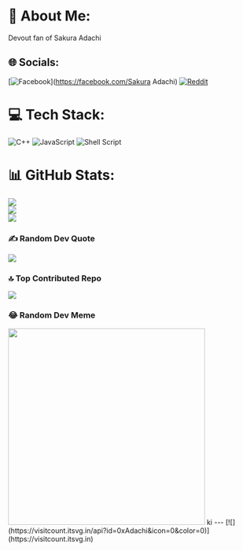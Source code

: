 <!--### Hi there 👋 -->

<!--
**0xAdachi/0xAdachi** is a ✨ _special_ ✨ repository because its `README.md` (this file) appears on your GitHub profile.

Here are some ideas to get you started:

- 🔭 I’m currently working on ...
- 🌱 I’m currently learning ...
- 👯 I’m looking to collaborate on ...
- 🤔 I’m looking for help with ...
- 💬 Ask me about ...
- 📫 How to reach me: ...
- 😄 Pronouns: ...
- ⚡ Fun fact: ...
-->

# 💫 About Me:
Devout fan of Sakura Adachi


## 🌐 Socials:
[![Facebook](https://img.shields.io/badge/Facebook-%231877F2.svg?logo=Facebook&logoColor=white)](https://facebook.com/Sakura Adachi) [![Reddit](https://img.shields.io/badge/Reddit-%23FF4500.svg?logo=Reddit&logoColor=white)](https://reddit.com/user/0xAdachi) 

# 💻 Tech Stack:
![C++](https://img.shields.io/badge/c++-%2300599C.svg?style=for-the-badge&logo=c%2B%2B&logoColor=white) ![JavaScript](https://img.shields.io/badge/javascript-%23323330.svg?style=for-the-badge&logo=javascript&logoColor=%23F7DF1E) ![Shell Script](https://img.shields.io/badge/shell_script-%23121011.svg?style=for-the-badge&logo=gnu-bash&logoColor=white)
# 📊 GitHub Stats:
![](https://github-readme-stats.vercel.app/api?username=0xAdachi&theme=dark&hide_border=false&include_all_commits=true&count_private=false)<br/>
![](https://github-readme-streak-stats.herokuapp.com/?user=0xAdachi&theme=dark&hide_border=false)<br/>
![](https://github-readme-stats.vercel.app/api/top-langs/?username=0xAdachi&theme=dark&hide_border=false&include_all_commits=true&count_private=false&layout=compact)

### ✍️ Random Dev Quote
![](https://quotes-github-readme.vercel.app/api?type=horizontal&theme=radical)

### 🔝 Top Contributed Repo
![](https://github-contributor-stats.vercel.app/api?username=0xAdachi&limit=5&theme=dark&combine_all_yearly_contributions=true)

### 😂 Random Dev Meme
<img src='https://randommeme-five.vercel.app/' style="height: 400px;"/>
ki
---
[![](https://visitcount.itsvg.in/api?id=0xAdachi&icon=0&color=0)](https://visitcount.itsvg.in)

<!-- Proudly created with GPRM ( https://gprm.itsvg.in ) -->
